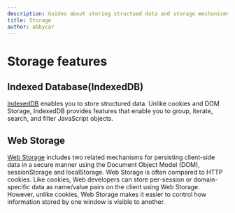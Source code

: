 ```yaml
---
description: Guides about storing structued data and storage mechanisms.
title: Storage
author: abbycar
---
```


# Storage features

## Indexed Database(IndexedDB)
[IndexedDB](./storage/IndexedDB.md) enables you to store structured data. Unlike cookies and DOM Storage, IndexedDB provides features that enable you to group, iterate, search, and filter JavaScript objects.

## Web Storage
[Web Storage](./storage/web-and-offline-storage.md) includes two related mechanisms for persisting client-side data in a secure manner using the Document Object Model (DOM), sessionStorage and localStorage. Web Storage is often compared to HTTP cookies. Like cookies, Web developers can store per-session or domain-specific data as name/value pairs on the client using Web Storage. However, unlike cookies, Web Storage makes it easier to control how information stored by one window is visible to another. 
